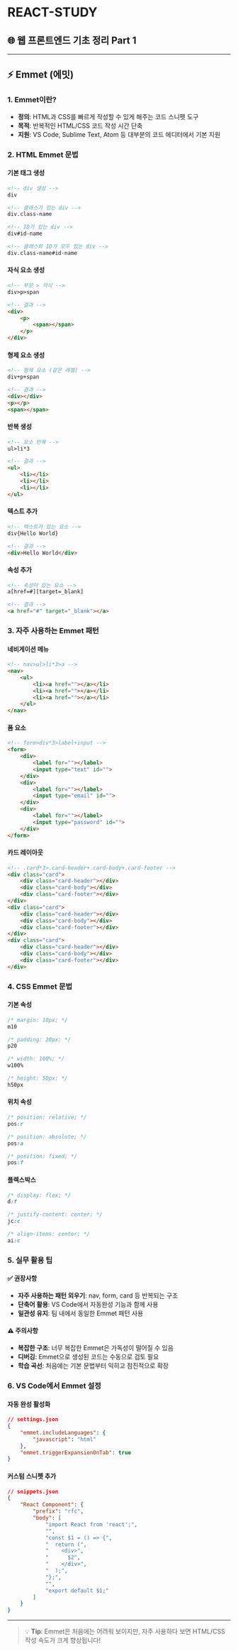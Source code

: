 # REACT-STUDY

## 🌐 웹 프론트엔드 기초 정리 Part 1

---

## ⚡ Emmet (에밋)

### 1. Emmet이란?

- **정의**: HTML과 CSS를 빠르게 작성할 수 있게 해주는 코드 스니펫 도구
- **목적**: 반복적인 HTML/CSS 코드 작성 시간 단축
- **지원**: VS Code, Sublime Text, Atom 등 대부분의 코드 에디터에서 기본 지원

### 2. HTML Emmet 문법

#### 기본 태그 생성
```html
<!-- div 생성 -->
div

<!-- 클래스가 있는 div -->
div.class-name

<!-- ID가 있는 div -->
div#id-name

<!-- 클래스와 ID가 모두 있는 div -->
div.class-name#id-name
```

#### 자식 요소 생성
```html
<!-- 부모 > 자식 -->
div>p>span

<!-- 결과 -->
<div>
    <p>
        <span></span>
    </p>
</div>
```

#### 형제 요소 생성
```html
<!-- 형제 요소 (같은 레벨) -->
div+p+span

<!-- 결과 -->
<div></div>
<p></p>
<span></span>
```

#### 반복 생성
```html
<!-- 요소 반복 -->
ul>li*3

<!-- 결과 -->
<ul>
    <li></li>
    <li></li>
    <li></li>
</ul>
```

#### 텍스트 추가
```html
<!-- 텍스트가 있는 요소 -->
div{Hello World}

<!-- 결과 -->
<div>Hello World</div>
```

#### 속성 추가
```html
<!-- 속성이 있는 요소 -->
a[href=#][target=_blank]

<!-- 결과 -->
<a href="#" target="_blank"></a>
```

### 3. 자주 사용하는 Emmet 패턴

#### 네비게이션 메뉴
```html
<!-- nav>ul>li*3>a -->
<nav>
    <ul>
        <li><a href=""></a></li>
        <li><a href=""></a></li>
        <li><a href=""></a></li>
    </ul>
</nav>
```

#### 폼 요소
```html
<!-- form>div*3>label+input -->
<form>
    <div>
        <label for=""></label>
        <input type="text" id="">
    </div>
    <div>
        <label for=""></label>
        <input type="email" id="">
    </div>
    <div>
        <label for=""></label>
        <input type="password" id="">
    </div>
</form>
```

#### 카드 레이아웃
```html
<!-- .card*3>.card-header+.card-body+.card-footer -->
<div class="card">
    <div class="card-header"></div>
    <div class="card-body"></div>
    <div class="card-footer"></div>
</div>
<div class="card">
    <div class="card-header"></div>
    <div class="card-body"></div>
    <div class="card-footer"></div>
</div>
<div class="card">
    <div class="card-header"></div>
    <div class="card-body"></div>
    <div class="card-footer"></div>
</div>
```

### 4. CSS Emmet 문법

#### 기본 속성
```css
/* margin: 10px; */
m10

/* padding: 20px; */
p20

/* width: 100%; */
w100%

/* height: 50px; */
h50px
```

#### 위치 속성
```css
/* position: relative; */
pos:r

/* position: absolute; */
pos:a

/* position: fixed; */
pos:f
```

#### 플렉스박스
```css
/* display: flex; */
d:f

/* justify-content: center; */
jc:c

/* align-items: center; */
ai:c
```

### 5. 실무 활용 팁

#### ✅ 권장사항
- **자주 사용하는 패턴 외우기**: nav, form, card 등 반복되는 구조
- **단축어 활용**: VS Code에서 자동완성 기능과 함께 사용
- **일관성 유지**: 팀 내에서 동일한 Emmet 패턴 사용

#### ⚠️ 주의사항
- **복잡한 구조**: 너무 복잡한 Emmet은 가독성이 떨어질 수 있음
- **디버깅**: Emmet으로 생성된 코드는 수동으로 검토 필요
- **학습 곡선**: 처음에는 기본 문법부터 익히고 점진적으로 확장

### 6. VS Code에서 Emmet 설정

#### 자동 완성 활성화
```json
// settings.json
{
    "emmet.includeLanguages": {
        "javascript": "html"
    },
    "emmet.triggerExpansionOnTab": true
}
```

#### 커스텀 스니펫 추가
```json
// snippets.json
{
    "React Component": {
        "prefix": "rfc",
        "body": [
            "import React from 'react';",
            "",
            "const $1 = () => {",
            "  return (",
            "    <div>",
            "      $2",
            "    </div>",
            "  );",
            "};",
            "",
            "export default $1;"
        ]
    }
}
```

---

> 💡 **Tip**: Emmet은 처음에는 어려워 보이지만, 자주 사용하다 보면 HTML/CSS 작성 속도가 크게 향상됩니다!

